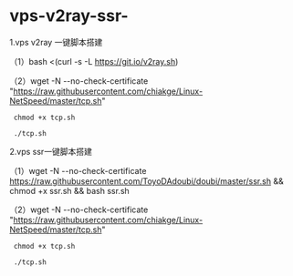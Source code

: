 # vps-v2ray-ssr-

1.vps v2ray 一键脚本搭建

（1）bash <(curl -s -L https://git.io/v2ray.sh)

（2）wget -N --no-check-certificate "https://raw.githubusercontent.com/chiakge/Linux-NetSpeed/master/tcp.sh"

     chmod +x tcp.sh
     
     ./tcp.sh
         
2.vps ssr一键脚本搭建

（1）wget -N --no-check-certificate https://raw.githubusercontent.com/ToyoDAdoubi/doubi/master/ssr.sh && chmod +x ssr.sh && bash ssr.sh

（2）wget -N --no-check-certificate "https://raw.githubusercontent.com/chiakge/Linux-NetSpeed/master/tcp.sh"

     chmod +x tcp.sh
     
     ./tcp.sh
